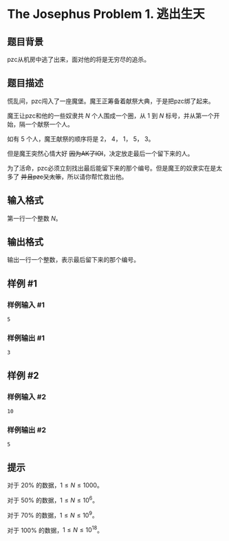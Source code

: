 # The Josephus Problem 1. 逃出生天

## 题目背景

pzc从机房中逃了出来，面对他的将是无穷尽的追杀。

## 题目描述

慌乱间，pzc闯入了一座魔堡。魔王正筹备着献祭大典，于是把pzc绑了起来。

魔王让pzc和他的一些奴隶共 $N$ 个人围成一个圈，从 $1$ 到 $N$ 标号，并从第一个开始，隔一个献祭一个人。

如有 $5$ 个人，魔王献祭的顺序将是 $2$， $4$， $1$， $5$， $3$。

但是魔王突然心情大好 ~~因为AK了IOI~~，决定放走最后一个留下来的人。

为了活命，pzc必须立刻找出最后能留下来的那个编号。但是魔王的奴隶实在是太多了 ~~并且pzc又太笨~~，所以请你帮忙救出他。

## 输入格式

第一行一个整数 $N$。

## 输出格式

输出一行一个整数，表示最后留下来的那个编号。

## 样例 #1

### 样例输入 #1

```
5
```

### 样例输出 #1

```
3
```

## 样例 #2

### 样例输入 #2

```
10
```

### 样例输出 #2

```
5
```

## 提示

对于 $20\%$ 的数据，$1 \le N \le 1000$。

对于 $50\%$ 的数据，$1 \le N \le 10^6$。

对于 $70\%$ 的数据，$1 \le N \le 10^9$。

对于 $100\%$ 的数据，$1 \le N \le 10^{18}$。